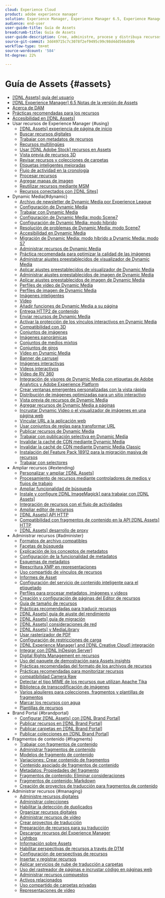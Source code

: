 ```yaml
---
cloud: Experience Cloud
product: adobe experience manager
solution: Experience Manager, Experience Manager 6.5, Experience Manager Assets
audience: end-user
user-guide-title: Guía de Assets
breadcrumb-title: Guía de Assets
user-guide-description: Cree, administre, procese y distribuya recursos digitales.
source-git-commit: 3dd49715c7c3078f2ef9495c99c98d4dd566db9b
workflow-type: tm+mt
source-wordcount: '584'
ht-degree: 22%

---
```



# Guía de Assets {#assets}

+ [[!DNL Assets] guía del usuario](home.md)
+ [[!DNL Experience Manager] 6.5 Notas de la versión de Assets](https://experienceleague.adobe.com/docs/experience-manager-65/release-notes/assets.html)
+ [Acerca de DAM](assets.md)
+ [Prácticas recomendadas para los recursos](best-practices-for-assets.md)
+ [Accesibilidad en [!DNL Assets]](accessibility.md)
+ Usar recursos de Experience Manager {#using}
   + [[!DNL Assets] experiencia de página de inicio](assets-home-page.md)
   + [Buscar recursos digitales](search-assets.md)
   + [Trabajar con metadatos de recursos](metadata.md)
   + [Recursos multilingües](multilingual-assets.md)
   + [Usar  [!DNL Adobe Stock] recursos en Assets](aem-assets-adobe-stock.md)
   + [Vista previa de recursos 3D](previewing-3d-assets.md)
   + [Revisar recursos y colecciones de carpetas](bulk-approval.md)
   + [Etiquetas inteligentes mejoradas](enhanced-smart-tags.md)
   + [Flujo de actividad en la cronología](activity-stream.md)
   + [Procesar recursos](assets-workflow.md)
   + [Agregar mapas de imagen](image-maps.md)
   + [Reutilizar recursos mediante MSM](reuse-assets-using-msm.md)
   + [Recursos conectados con [!DNL Sites]](use-assets-across-connected-assets-instances.md)
+ Dynamic Media{#dynamic}
   + [Archivo de newsletter de Dynamic Media por Experience League](dynamic-media-newsletter.md)
   + [Configuración de Dynamic Media](administering-dynamic-media.md)
   + [Trabajar con Dynamic Media](dynamic-media.md)
   + [Configuración de Dynamic Media: modo Scene7](config-dms7.md)
   + [Configuración de Dynamic Media: modo híbrido](config-dynamic.md)
   + [Resolución de problemas de Dynamic Media: modo Scene7](troubleshoot-dms7.md)
   + [Accesibilidad en Dynamic Media](accessibility-dm.md)
   + [Migración de Dynamic Media: modo híbrido a Dynamic Media: modo S7](migrate-from-hybrid-to-dms7.md)
   + [Administrar recursos de Dynamic Media](managing-assets.md)
   + [Práctica recomendada para optimizar la calidad de las imágenes](best-practices-for-optimizing-the-quality-of-your-images.md)
   + [Administrar ajustes preestablecidos de visualizador de Dynamic Media](managing-viewer-presets.md)
   + [Aplicar ajustes preestablecidos de visualizador de Dynamic Media](viewer-presets.md)
   + [Administrar ajustes preestablecidos de imagen de Dynamic Media](managing-image-presets.md)
   + [Aplicar ajustes preestablecidos de imagen de Dynamic Media](image-presets.md)
   + [Perfiles de vídeo de Dynamic Media](video-profiles.md)
   + [Perfiles de imagen de Dynamic Media](image-profiles.md)
   + [Imágenes inteligentes](imaging-faq.md)
   + [Vídeo](s7-video.md)
   + [Añadir funciones de Dynamic Media a su página](scene7.md)
   + [Entrega HTTP2 de contenido](http2.md)
   + [Enviar recursos de Dynamic Media](delivering-dynamic-media-assets.md)
   + [Activar la protección de los vínculos interactivos en Dynamic Media](hotlink-protection.md)
   + [Compatibilidad con 3D](/help/assets/assets-3d.md)
   + [Conjuntos de imágenes](image-sets.md)
   + [Imágenes panorámicas](panoramic-images.md)
   + [Conjuntos de medios mixtos](mixed-media-sets.md)
   + [Conjuntos de giros](spin-sets.md)
   + [Vídeo en Dynamic Media](video.md)
   + [Banner de carrusel](carousel-banners.md)
   + [Imágenes interactivas](interactive-images.md)
   + [Vídeos interactivos](interactive-videos.md)
   + [Vídeo de RV 360](/help/assets/360-video.md)
   + [Integración de visores de Dynamic Media con etiquetas de Adobe Analytics y Adobe Experience Platform](/help/assets/tags.md)
   + [Crear ventanas emergentes personalizadas con la vista rápida](custom-pop-ups.md)
   + [Distribución de imágenes optimizadas para un sitio interactivo](responsive-site.md)
   + [Vista previa de recursos de Dynamic Media](previewing-assets.md)
   + [Agregar recursos de Dynamic Media a páginas](adding-dynamic-media-assets-to-pages.md)
   + [Incrustar Dynamic Video o el visualizador de imágenes en una página web](embed-code.md)
   + [Vincular URL a la aplicación web](linking-urls-to-yourwebapplication.md)
   + [Usar conjuntos de reglas para transformar URL](using-rulesets-to-transform-urls.md)
   + [Publicar recursos de Dynamic Media](publishing-dynamicmedia-assets.md)
   + [Trabajar con publicación selectiva en Dynamic Media](selective-publishing.md)
   + [Invalidar la caché de CDN mediante Dynamic Media](invalidate-cdn-cache-dynamic-media.md)
   + [Invalidar la caché de CDN mediante Dynamic Media Classic](invalidate-cdn-cache-dm-classic.md)
   + [Instalación del Feature Pack 18912 para la migración masiva de recursos](bulk-ingest-migrate.md)
   + [Trabajar con selectores](working-with-selectors.md)
+ Ampliar recursos {#extending}
   + [Personalizar y ampliar [!DNL Assets]](extending-assets.md)
   + [Procesamiento de recursos mediante controladores de medios y flujos de trabajo](media-handlers.md)
   + [Ampliar funcionalidad de búsqueda](searchx.md)
   + [Instale y configure [!DNL ImageMagick] para trabajar con [!DNL Assets]](best-practices-for-imagemagick.md)
   + [Integración de recursos con el flujo de actividades](extending-activity-stream.md)
   + [Ampliar editor de recursos](asseteditorx.md)
   + [[!DNL Assets] API HTTP](mac-api-assets.md)
   + [Compatibilidad con fragmentos de contenido en la API  [!DNL Assets] HTTP](assets-api-content-fragments.md)
   + [[!DNL Assets] desarrollo de proxy](proxy.md)
+ Administrar recursos {#administer}
   + [Formatos de archivo compatibles](assets-formats.md)
   + [Facetas de búsqueda](search-facets.md)
   + [Explicación de los conceptos de metadatos](metadata-concepts.md)
   + [Configuración de la funcionalidad de metadatos](metadata-config.md)
   + [Esquemas de metadatos](metadata-schemas.md)
   + [Reescritura XMP en representaciones](xmp-writeback.md)
   + [Uso compartido de vínculos de recursos](link-sharing.md)
   + [Informes de Asset](asset-reports.md)
   + [Configuración del servicio de contenido inteligente para el etiquetado](config-smart-tagging.md)
   + [Perfiles para procesar metadatos, imágenes y vídeos](processing-profiles.md)
   + [Creación y configuración de páginas del Editor de recursos](assets-finder-editor.md)
   + [Guía de tamaño de recursos](assets-sizing-guide.md)
   + [Prácticas recomendadas para traducir recursos](best-practices-for-translating-assets-efficiently.md)
   + [[!DNL Assets] guía de ajuste del rendimiento](performance-tuning-guidelines.md)
   + [[!DNL Assets] guía de migración](assets-migration-guide.md)
   + [[!DNL Assets] consideraciones de red](assets-network-considerations.md)
   + [[!DNL Assets] y MediaLibrary](medialibrary.md)
   + [Usar rasterizador de PDF](aem-pdf-rasterizer.md)
   + [Configuración de restricciones de carga](configuring-asset-upload-restrictions.md)
   + [[!DNL Experience Manager] and [!DNL Creative Cloud] integración](aem-cc-integration-best-practices.md)
   + [Integrar con [!DNL InDesign Server]](indesign.md)
   + [Digital Rights Management en recursos](drm.md)
   + [Uso del paquete de demostración para Assets insights](use-demo-package-for-asset-insights.md)
   + [Prácticas recomendadas del formato de los archivos de recursos](assets-file-format-best-practices.md)
   + [Prácticas recomendadas para monitorizar recursos](assets-monitoring-best-practices.md)
   + [compatibilidad Camera Raw](camera-raw.md)
   + [Detectar el tipo MIME de los recursos que utilizan Apache Tika](detect-asset-mime-type-with-tika.md)
   + [Biblioteca de transcodificación de imágenes](imaging-transcoding-library.md)
   + [Varios alquileres para colecciones, fragmentos y plantillas de fragmentos](multi-tenancy.md)
   + [Marcar los recursos con agua](watermarking.md)
   + [Plantillas de recursos](asset-templates.md)
+ Brand Portal {#brandportal}
   + [Configurar [!DNL Assets] con [!DNL Brand Portal]](configure-aem-assets-with-brand-portal.md)
   + [Publicar recursos en [!DNL Brand Portal]](brand-portal-publish-assets.md)
   + [Publicar carpetas en [!DNL Brand Portal]](brand-portal-publish-folder.md)
   + [Publicar colecciones en [!DNL Brand Portal]](brand-portal-publish-collection.md)
+ Fragmentos de contenido {#fragments}
   + [Trabajar con fragmentos de contenido](content-fragments/content-fragments.md)
   + [Administrar fragmentos de contenido](content-fragments/content-fragments-managing.md)
   + [Modelos de fragmento de contenido](content-fragments/content-fragments-models.md)
   + [Variaciones: Crear contenido de fragmentos](content-fragments/content-fragments-variations.md)
   + [Contenido asociado de fragmentos de contenido](content-fragments/content-fragments-assoc-content.md)
   + [Metadatos: Propiedades del fragmento](content-fragments/content-fragments-metadata.md)
   + [Fragmentos de contenido: Eliminar consideraciones](content-fragments/content-fragments-delete.md)
   + [Fragmentos de contenido: Markdown](content-fragments/content-fragments-markdown.md)
   + [Creación de proyectos de traducción para fragmentos de contenido](creating-translation-projects-for-content-fragments.md)
+ Administrar recursos {#managing}
   + [Administre recursos digitales](manage-assets.md)
   + [Administrar colecciones](manage-collections.md)
   + [Habilitar la detección de duplicados](duplicate-detection.md)
   + [Organizar recursos digitales](organize-assets.md)
   + [Administrar recursos de vídeo](managing-video-assets.md)
   + [Crear proyectos de traducción](translation-projects.md)
   + [Preparación de recursos para su traducción](preparing-assets-for-translation.md)
   + [Descargar recursos del Experience Manager](download-assets-from-aem.md)
   + [Lightbox](light-box.md)
   + [Información sobre Assets](asset-insights.md)
   + [Habilitar perspectivas de recursos a través de DTM](use-dtm-for-asset-insights.md)
   + [Configuración de perspectivas de recursos](configure-asset-insights.md)
   + [Insertar y registrar recursos](check-out-and-submit-assets.md)
   + [Aplicar servicios de nube de traducción a carpetas](transition-cloud-services.md)
   + [Uso del rastreador de páginas e incrustar código en páginas web](use-page-tracker.md)
   + [Administrar recursos compuestos](managing-linked-subassets.md)
   + [Activos relacionados](related-assets.md)
   + [Uso compartido de carpetas privadas](private-folder.md)
   + [Representaciones de vídeo](video-renditions.md)
